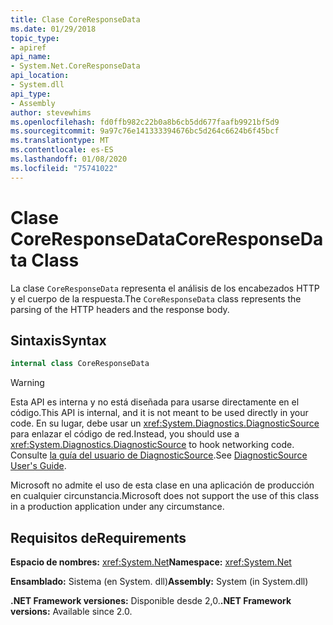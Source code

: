 ```yaml
---
title: Clase CoreResponseData
ms.date: 01/29/2018
topic_type:
- apiref
api_name:
- System.Net.CoreResponseData
api_location:
- System.dll
api_type:
- Assembly
author: stevewhims
ms.openlocfilehash: fd0ffb982c22b0a8b6cb5dd677faafb9921bf5d9
ms.sourcegitcommit: 9a97c76e141333394676bc5d264c6624b6f45bcf
ms.translationtype: MT
ms.contentlocale: es-ES
ms.lasthandoff: 01/08/2020
ms.locfileid: "75741022"
---
```

# <a name="coreresponsedata-class"></a><span data-ttu-id="a9f41-102">Clase CoreResponseData</span><span class="sxs-lookup"><span data-stu-id="a9f41-102">CoreResponseData Class</span></span>

<span data-ttu-id="a9f41-103">La clase `CoreResponseData` representa el análisis de los encabezados HTTP y el cuerpo de la respuesta.</span><span class="sxs-lookup"><span data-stu-id="a9f41-103">The `CoreResponseData` class represents the parsing of the HTTP headers and the response body.</span></span>

## <a name="syntax"></a><span data-ttu-id="a9f41-104">Sintaxis</span><span class="sxs-lookup"><span data-stu-id="a9f41-104">Syntax</span></span>
  
```csharp
internal class CoreResponseData
```

> [!WARNING]
> <span data-ttu-id="a9f41-105">Esta API es interna y no está diseñada para usarse directamente en el código.</span><span class="sxs-lookup"><span data-stu-id="a9f41-105">This API is internal, and it is not meant to be used directly in your code.</span></span> <span data-ttu-id="a9f41-106">En su lugar, debe usar un <xref:System.Diagnostics.DiagnosticSource> para enlazar el código de red.</span><span class="sxs-lookup"><span data-stu-id="a9f41-106">Instead, you should use a <xref:System.Diagnostics.DiagnosticSource> to hook networking code.</span></span> <span data-ttu-id="a9f41-107">Consulte [la guía del usuario de DiagnosticSource](https://github.com/dotnet/runtime/blob/master/src/libraries/System.Diagnostics.DiagnosticSource/src/DiagnosticSourceUsersGuide.md).</span><span class="sxs-lookup"><span data-stu-id="a9f41-107">See [DiagnosticSource User's Guide](https://github.com/dotnet/runtime/blob/master/src/libraries/System.Diagnostics.DiagnosticSource/src/DiagnosticSourceUsersGuide.md).</span></span>
> 
> <span data-ttu-id="a9f41-108">Microsoft no admite el uso de esta clase en una aplicación de producción en cualquier circunstancia.</span><span class="sxs-lookup"><span data-stu-id="a9f41-108">Microsoft does not support the use of this class in a production application under any circumstance.</span></span>

## <a name="requirements"></a><span data-ttu-id="a9f41-109">Requisitos de</span><span class="sxs-lookup"><span data-stu-id="a9f41-109">Requirements</span></span>

<span data-ttu-id="a9f41-110">**Espacio de nombres:** <xref:System.Net></span><span class="sxs-lookup"><span data-stu-id="a9f41-110">**Namespace:** <xref:System.Net></span></span>

<span data-ttu-id="a9f41-111">**Ensamblado:** Sistema (en System. dll)</span><span class="sxs-lookup"><span data-stu-id="a9f41-111">**Assembly:** System (in System.dll)</span></span>

<span data-ttu-id="a9f41-112">**.NET Framework versiones:** Disponible desde 2,0.</span><span class="sxs-lookup"><span data-stu-id="a9f41-112">**.NET Framework versions:** Available since 2.0.</span></span>
